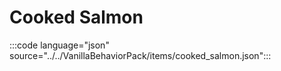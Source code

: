 # Cooked Salmon

:::code language="json" source="../../VanillaBehaviorPack/items/cooked_salmon.json":::